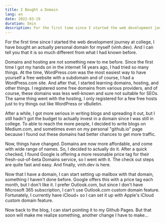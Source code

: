 ```yaml
---
title: I Bought a Domain
lang: en
date: 2022-03-19
duration: 5min
description: For the first time since I started the web development journey at college, I have bought an actually personal domain for myself (vinh.dev). And I can tell you that it is so much different from what I had known before.
---
```


For the first time since I started the web development journey at college, I have bought an actually personal domain for myself (vinh.dev). And I can tell you that it is so much different from what I had known before.

Domains and hosting are not something new to me before. Since the first time I got my hands on in the internet 14 years ago, I had tried so many things. At the time, WordPress.com was the most easiest way to have yourself a free website with a subdomain and of course, I had a WordPress.com site. And after that, I started learning domains, hosting, and other things. I registered some free domains from various providers, and of course, these domains was less well-known and sure not suitable for SEOs. The same thing went with the hosting, I only registered for a few free hosts just to try things out like WordPress or vBulletin.

After a while, I got more serious in writing blogs and spreading it out, but I still hadn't got the budget to actually invest in a domain since I was still in college. To able to reach the more people, I decided to write blogs on Medium.com, and sometimes even on my personal "github.io" page because I found out these domains had better chances to get more traffic.

Now, things have changed. Domains are now more affordable, and come with wide range of names. So, I decided to actually do it. After a quick checked, I found Google is offering a more resonable price tag for their fresh-out-of-beta Domains service, so I went with it. The check out steps are quite fast and easy. And finally, vinh.dev is here.

Now that I have a domain, I can start setting up mailbox with that domain, something I haven't done before. Google offers this with a price tag each month, but I don't like it. I prefer Outlook.com, but since I don't have Microsoft 365 subscription, I can't use Outlook.com custom domain feature. Fortunately, I currently have iCloud+ so I can set it up with Apple's iCloud custom domain feature.

Now back to the blog, I can start pointing it to my Github Pages. But that soon will make me realize something, another change I have to make...
